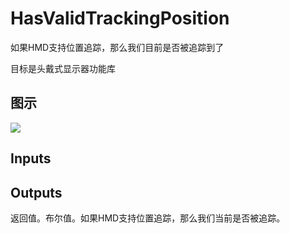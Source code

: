 # HasValidTrackingPosition

如果HMD支持位置追踪，那么我们目前是否被追踪到了

目标是头戴式显示器功能库

## 图示

![]($-20221218-19235743.png)

## Inputs

## Outputs

返回值。布尔值。如果HMD支持位置追踪，那么我们当前是否被追踪。
